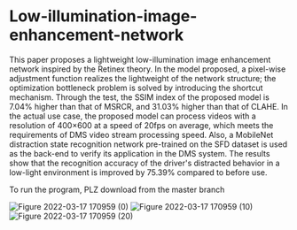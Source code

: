# Low-illumination-image-enhancement-network

This paper proposes a lightweight low-illumination image enhancement network inspired by the Retinex theory. In the model proposed, a pixel-wise adjustment function realizes the lightweight of the network structure; the optimization bottleneck problem is solved by introducing the shortcut mechanism. Through the test, the SSIM index of the proposed model is 7.04% higher than that of MSRCR, and 31.03% higher than that of CLAHE. In the actual use case, the proposed model can process videos with a resolution of 400×600 at a speed of 20fps on average, which meets the requirements of DMS video stream processing speed. Also, a MobileNet distraction state recognition network pre-trained on the SFD dataset is used as the back-end to verify its application in the DMS system. The results show that the recognition accuracy of the driver's distracted behavior in a low-light environment is improved by 75.39% compared to before use.

To run the program, PLZ download from the master branch

![Figure 2022-03-17 170959 (0)](https://user-images.githubusercontent.com/58218024/162571703-59096cc5-6624-4d94-b85a-c3d2de902b8c.png)
![Figure 2022-03-17 170959 (10)](https://user-images.githubusercontent.com/58218024/162571826-853a627f-18a5-4452-89c8-c7cf8e7beaca.png)
![Figure 2022-03-17 170959 (20)](https://user-images.githubusercontent.com/58218024/162571908-a9121983-465e-4f78-9a74-5f0c8ff517de.png)

